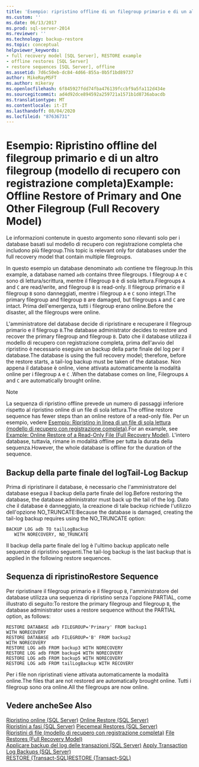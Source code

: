 ```yaml
---
title: 'Esempio: ripristino offline di un filegroup primario e di un altro filegroup (modello di recupero con connessione completa) | Microsoft Docs'
ms.custom: ''
ms.date: 06/13/2017
ms.prod: sql-server-2014
ms.reviewer: ''
ms.technology: backup-restore
ms.topic: conceptual
helpviewer_keywords:
- full recovery model [SQL Server], RESTORE example
- offline restores [SQL Server]
- restore sequences [SQL Server], offline
ms.assetid: 7d6c50eb-dc84-4d66-855a-0b5f1bd89737
author: MikeRayMSFT
ms.author: mikeray
ms.openlocfilehash: 6f845927fdd74fba476139fccbf9a5fa112d434e
ms.sourcegitcommit: ad4d92dce894592a259721a1571b1d8736abacdb
ms.translationtype: MT
ms.contentlocale: it-IT
ms.lasthandoff: 08/04/2020
ms.locfileid: "87636731"
---
```

# <a name="example-offline-restore-of-primary-and-one-other-filegroup-full-recovery-model"></a><span data-ttu-id="c43c5-102">Esempio: Ripristino offline del filegroup primario e di un altro filegroup (modello di recupero con registrazione completa)</span><span class="sxs-lookup"><span data-stu-id="c43c5-102">Example: Offline Restore of Primary and One Other Filegroup (Full Recovery Model)</span></span>
  <span data-ttu-id="c43c5-103">Le informazioni contenute in questo argomento sono rilevanti solo per i database basati sul modello di recupero con registrazione completa che includono più filegroup.</span><span class="sxs-lookup"><span data-stu-id="c43c5-103">This topic is relevant only for databases under the full recovery model that contain multiple filegroups.</span></span>  
  
 <span data-ttu-id="c43c5-104">In questo esempio un database denominato `adb` contiene tre filegroup.</span><span class="sxs-lookup"><span data-stu-id="c43c5-104">In this example, a database named `adb` contains three filegroups.</span></span> <span data-ttu-id="c43c5-105">I filegroup `A` e `C` sono di lettura/scrittura, mentre il filegroup `B` è di sola lettura.</span><span class="sxs-lookup"><span data-stu-id="c43c5-105">Filegroups `A` and `C` are read/write, and filegroup `B` is read-only.</span></span> <span data-ttu-id="c43c5-106">Il filegroup primario e il filegroup `B` sono danneggiati, mentre i filegroup `A` e `C` sono integri.</span><span class="sxs-lookup"><span data-stu-id="c43c5-106">The primary filegroup and filegroup `B` are damaged, but filegroups `A` and `C` are intact.</span></span> <span data-ttu-id="c43c5-107">Prima dell'emergenza, tutti i filegroup erano online.</span><span class="sxs-lookup"><span data-stu-id="c43c5-107">Before the disaster, all the filegroups were online.</span></span>  
  
 <span data-ttu-id="c43c5-108">L'amministratore del database decide di ripristinare e recuperare il filegroup primario e il filegroup `B`.</span><span class="sxs-lookup"><span data-stu-id="c43c5-108">The database administrator decides to restore and recover the primary filegroup and filegroup `B`.</span></span> <span data-ttu-id="c43c5-109">Dato che il database utilizza il modello di recupero con registrazione completa, prima dell'avvio del ripristino è necessario eseguire un backup della parte finale del log per il database.</span><span class="sxs-lookup"><span data-stu-id="c43c5-109">The database is using the full recovery model; therefore, before the restore starts, a tail-log backup must be taken of the database.</span></span> <span data-ttu-id="c43c5-110">Non appena il database è online, viene attivata automaticamente la modalità online per i filegroup `A` e `C` .</span><span class="sxs-lookup"><span data-stu-id="c43c5-110">When the database comes on line, Filegroups `A` and `C` are automatically brought online.</span></span>  
  
> [!NOTE]  
>  <span data-ttu-id="c43c5-111">La sequenza di ripristino offline prevede un numero di passaggi inferiore rispetto al ripristino online di un file di sola lettura.</span><span class="sxs-lookup"><span data-stu-id="c43c5-111">The offline restore sequence has fewer steps than an online restore of a read-only file.</span></span> <span data-ttu-id="c43c5-112">Per un esempio, vedere [Esempio: Ripristino in linea di un file di sola lettura &#40;modello di recupero con registrazione completa&#41;](example-online-restore-of-a-read-only-file-full-recovery-model.md).</span><span class="sxs-lookup"><span data-stu-id="c43c5-112">For an example, see [Example: Online Restore of a Read-Only File &#40;Full Recovery Model&#41;](example-online-restore-of-a-read-only-file-full-recovery-model.md).</span></span> <span data-ttu-id="c43c5-113">L'intero database, tuttavia, rimane in modalità offline per tutta la durata della sequenza.</span><span class="sxs-lookup"><span data-stu-id="c43c5-113">However, the whole database is offline for the duration of the sequence.</span></span>  
  
## <a name="tail-log-backup"></a><span data-ttu-id="c43c5-114">Backup della parte finale del log</span><span class="sxs-lookup"><span data-stu-id="c43c5-114">Tail-Log Backup</span></span>  
 <span data-ttu-id="c43c5-115">Prima di ripristinare il database, è necessario che l'amministratore del database esegua il backup della parte finale del log.</span><span class="sxs-lookup"><span data-stu-id="c43c5-115">Before restoring the database, the database administrator must back up the tail of the log.</span></span> <span data-ttu-id="c43c5-116">Dato che il database è danneggiato, la creazione di tale backup richiede l'utilizzo dell'opzione NO_TRUNCATE:</span><span class="sxs-lookup"><span data-stu-id="c43c5-116">Because the database is damaged, creating the tail-log backup requires using the NO_TRUNCATE option:</span></span>  
  
```  
BACKUP LOG adb TO tailLogBackup   
   WITH NORECOVERY, NO_TRUNCATE  
```  
  
 <span data-ttu-id="c43c5-117">Il backup della parte finale del log è l'ultimo backup applicato nelle sequenze di ripristino seguenti.</span><span class="sxs-lookup"><span data-stu-id="c43c5-117">The tail-log backup is the last backup that is applied in the following restore sequences.</span></span>  
  
## <a name="restore-sequence"></a><span data-ttu-id="c43c5-118">Sequenza di ripristino</span><span class="sxs-lookup"><span data-stu-id="c43c5-118">Restore Sequence</span></span>  
 <span data-ttu-id="c43c5-119">Per ripristinare il filegroup primario e il filegroup `B`, l'amministratore del database utilizza una sequenza di ripristino senza l'opzione PARTIAL, come illustrato di seguito:</span><span class="sxs-lookup"><span data-stu-id="c43c5-119">To restore the primary filegroup and filegroup `B`, the database administrator uses a restore sequence without the PARTIAL option, as follows:</span></span>  
  
```  
RESTORE DATABASE adb FILEGROUP='Primary' FROM backup1   
WITH NORECOVERY  
RESTORE DATABASE adb FILEGROUP='B' FROM backup2   
WITH NORECOVERY  
RESTORE LOG adb FROM backup3 WITH NORECOVERY  
RESTORE LOG adb FROM backup4 WITH NORECOVERY  
RESTORE LOG adb FROM backup5 WITH NORECOVERY  
RESTORE LOG adb FROM tailLogBackup WITH RECOVERY  
```  
  
 <span data-ttu-id="c43c5-120">Per i file non ripristinati viene attivata automaticamente la modalità online.</span><span class="sxs-lookup"><span data-stu-id="c43c5-120">The files that are not restored are automatically brought online.</span></span> <span data-ttu-id="c43c5-121">Tutti i filegroup sono ora online.</span><span class="sxs-lookup"><span data-stu-id="c43c5-121">All the filegroups are now online.</span></span>  
  
## <a name="see-also"></a><span data-ttu-id="c43c5-122">Vedere anche</span><span class="sxs-lookup"><span data-stu-id="c43c5-122">See Also</span></span>  
 <span data-ttu-id="c43c5-123">[Ripristino online &#40;SQL Server&#41;](online-restore-sql-server.md) </span><span class="sxs-lookup"><span data-stu-id="c43c5-123">[Online Restore &#40;SQL Server&#41;](online-restore-sql-server.md) </span></span>  
 <span data-ttu-id="c43c5-124">[Ripristini a fasi &#40;SQL Server&#41;](piecemeal-restores-sql-server.md) </span><span class="sxs-lookup"><span data-stu-id="c43c5-124">[Piecemeal Restores &#40;SQL Server&#41;](piecemeal-restores-sql-server.md) </span></span>  
 <span data-ttu-id="c43c5-125">[Ripristini di file &#40;modello di recupero con registrazione completa&#41;](file-restores-full-recovery-model.md) </span><span class="sxs-lookup"><span data-stu-id="c43c5-125">[File Restores &#40;Full Recovery Model&#41;](file-restores-full-recovery-model.md) </span></span>  
 <span data-ttu-id="c43c5-126">[Applicare backup del log delle transazioni &#40;SQL Server&#41;](transaction-log-backups-sql-server.md) </span><span class="sxs-lookup"><span data-stu-id="c43c5-126">[Apply Transaction Log Backups &#40;SQL Server&#41;](transaction-log-backups-sql-server.md) </span></span>  
 [<span data-ttu-id="c43c5-127">RESTORE &#40;Transact-SQL&#41;</span><span class="sxs-lookup"><span data-stu-id="c43c5-127">RESTORE &#40;Transact-SQL&#41;</span></span>](/sql/t-sql/statements/restore-statements-transact-sql)  
  
  
